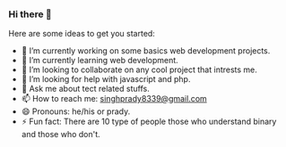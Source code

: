 ### Hi there 👋



Here are some ideas to get you started:

- 🔭 I’m currently working on some basics web development projects.
- 🌱 I’m currently learning web development.
- 👯 I’m looking to collaborate on any cool project that intrests me.
- 🤔 I’m looking for help with javascript and php.
- 💬 Ask me about tect related stuffs.
- 📫 How to reach me: singhprady8339@gmail.com
- 😄 Pronouns: he/his or prady.
- ⚡ Fun fact: There are 10 type of people those who understand binary and those who don't.
